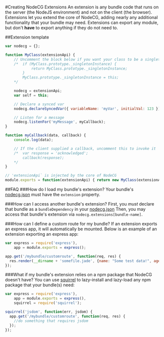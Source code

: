 #Creating NodeCG Extensions
An extension is any bundle code that runs on the server (the NodeJS environment) and not on the client (the browser).
Extensions let you extend the core of NodeCG, adding nearly any additional functionality that your bundle may need.
Extensions can export any module, but don't __have__ to export anything if they do not need to.

##Extension template
```javascript
var nodecg = {};

function MyClass(extensionApi) {
    // Uncomment the block below if you want your class to be a singleton
    /*  if (MyClass.prototype._singletonInstance) {
            return MyClass.prototype._singletonInstance;
        }
        MyClass.prototype._singletonInstance = this;
    */

    nodecg = extensionApi;
    var self = this;

    // Declare a synced var
    nodecg.declareSyncedVar({ variableName: 'myVar', initialVal: 123 });

    // Listen for a message
    nodecg.listenFor('myMessage', myCallback);
}

function myCallback(data, callback) {
    console.log(data);

    // If the client supplied a callback, uncomment this to invoke it
    /*  var response = 'acknowledged';
        callback(response);
    */
}

// 'extensionApi` is injected by the core of NodeCG
module.exports = function(extensionApi) { return new MyClass(extensionApi) };
```

##FAQ
###How do I load my bundle's extension?
Your bundle's [nodecg.json](nodecg.json.md) must have the `extension` property.

###How can I access another bundle's extension?
First, you _must_ declare that bundle as a `bundleDependency` in your [nodecg.json](nodecg.json.md)
Then, you may access that bundle's extension via `nodecg.extensions[bundle-name]`.

###How can I define a custom route for my bundle?
If an extension exports an express app, it will automatically be mounted.
Below is an example of an extension exporting an express app:

````javascript
var express = require('express'),
    app = module.exports = express();

app.get('/mybundle/customroute', function(req, res) {
  res.render(__dirname + 'somefile.jade', {name: "Some test data!", age: 23});
});
````

###What if my bundle's extension relies on a npm package that NodeCG doesn't have?
You can use [squirrel](https://github.com/DamonOehlman/squirrel) to lazy-install and lazy-load any npm package that your bundle(s) need:
````javascript
var express = require('express'),
    app = module.exports = express(),
    squirrel = require('squirrel');

squirrel('jsdom', function(err, jsdom) {
  app.get('/mybundle/customroute', function(req, res) {
    //do something that requires jsdom
  });
});
````
